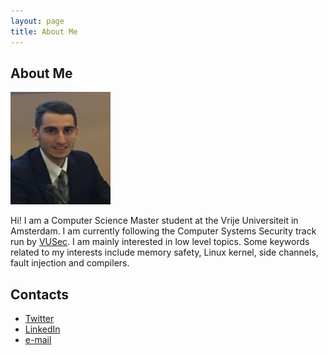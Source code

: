 ```yaml
---
layout: page
title: About Me
---
```

## About Me

<img src="/img/me.JPG" alt="Hey There :)" height="180" width="160">


Hi! I am a Computer Science Master student at the Vrije Universiteit in Amsterdam. I am currently following the Computer Systems Security track run by [VUSec](https://www.vusec.net/). I am mainly interested in low level topics. Some keywords related to my interests include memory safety, Linux kernel, side channels, fault injection and compilers.

## Contacts

* [Twitter](https://twitter.com/hammertux)
* [LinkedIn](https://www.linkedin.com/in/andrea-di-dio-17b468131/)
* [e-mail](mailto:a.didio@student.vu.nl)
